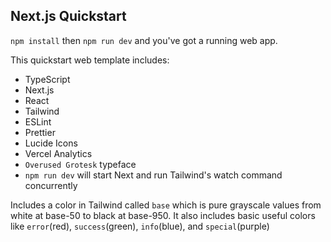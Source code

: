 ## Next.js Quickstart

`npm install` then `npm run dev` and you've got a running web app.

This quickstart web template includes:

- TypeScript
- Next.js
- React
- Tailwind
- ESLint
- Prettier
- Lucide Icons
- Vercel Analytics
- `Overused Grotesk` typeface
- `npm run dev` will start Next and run Tailwind's watch command concurrently

Includes a color in Tailwind called `base` which is pure grayscale values from white at base-50 to black at base-950.
It also includes basic useful colors like `error`(red), `success`(green), `info`(blue), and `special`(purple)
